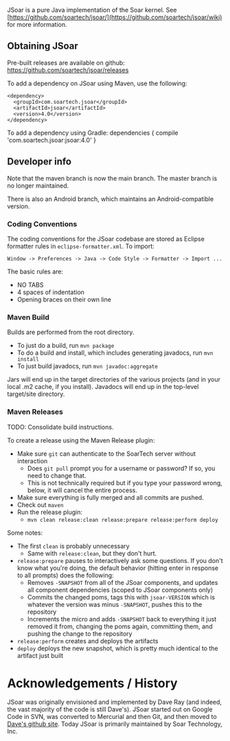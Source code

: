 JSoar is a pure Java implementation of the Soar kernel. See [https://github.com/soartech/jsoar/](https://github.com/soartech/jsoar/wiki) for more information.

## Obtaining JSoar ##

Pre-built releases are available on github: https://github.com/soartech/jsoar/releases

To add a dependency on JSoar using Maven, use the following:
```
<dependency>
  <groupId>com.soartech.jsoar</groupId>
  <artifactId>jsoar</artifactId>
  <version>4.0</version>
</dependency>
```
To add a dependency using Gradle:
dependencies {
  compile 'com.soartech.jsoar:jsoar:4.0'
}

## Developer info ##

Note that the maven branch is now the main branch. The master branch is no longer maintained.

There is also an Android branch, which maintains an Android-compatible version.

### Coding Conventions ###

The coding conventions for the JSoar codebase are stored as Eclipse formatter rules in `eclipse-formatter.xml`. To import:

    Window -> Preferences -> Java -> Code Style -> Formatter -> Import ...

The basic rules are:
* NO TABS
* 4 spaces of indentation
* Opening braces on their own line

### Maven Build ###

Builds are performed from the root directory.

* To just do a build, run `mvn package`
* To do a build and install, which includes generating javadocs, run `mvn install`
* To just build javadocs, run `mvn javadoc:aggregate`

Jars will end up in the target directories of the various projects (and in your local .m2 cache, if you install). Javadocs will end up in the top-level target/site directory.

### Maven Releases ###

TODO: Consolidate build instructions.

To create a release using the Maven Release plugin:

* Make sure `git` can authenticate to the SoarTech server without interaction
	* Does `git pull` prompt you for a username or password? If so, you need to change that.
	* This is not technically required but if you type your password wrong, below, it will cancel the entire process.
* Make sure everything is fully merged and all commits are pushed.
* Check out `maven`
* Run the release plugin: 
    * `mvn clean release:clean release:prepare release:perform deploy`

Some notes:

* The first `clean` is probably unnecessary
	* Same with `release:clean`, but they don't hurt.
* `release:prepare` pauses to interactively ask some questions. If you don't know what you're doing, the default behavior (hitting enter in response to all prompts) does the following:
	* Removes `-SNAPSHOT` from all of the JSoar components, and updates all component dependencies (scoped to JSoar components only)
	* Commits the changed poms, tags this with `jsoar-VERSION` which is whatever the version was minus `-SNAPSHOT`, pushes this to the repository
	* Increments the micro and adds `-SNAPSHOT` back to everything it just removed it from, changing the poms again, committing them, and pushing the change to the repository
* `release:perform` creates and deploys the artifacts
* `deploy` deploys the new snapshot, which is pretty much identical to the artifact just built

# Acknowledgements / History
JSoar was originally envisioned and implemented by Dave Ray (and indeed, the vast majority of the code is still Dave's). JSoar started out on Google Code in SVN, was converted to Mercurial and then Git, and then moved to [Dave's github site](https://github.com/daveray/). Today JSoar is primarily maintained by Soar Technology, Inc.
